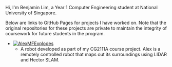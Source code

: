 Hi, I'm Benjamin Lim, a Year 1 Computer Engineering student at National University of Singapore. 

Below are links to GitHub Pages for projects I have worked on. Note that the original repositories for these projects are private to maintain the integrity of coursework for future students in the program.

- [![AlexMFExplodes](https://img.shields.io/badge/GitHub%20Pages-AlexMFExplodes-blue?style=for-the-badge)](https://yakultbottle.github.io/CG2111A-AlexMFExplodes/)
  - A robot developed as part of my CG2111A course project. Alex is a remotely controlled robot that maps out its surroundings using LIDAR and Hector SLAM. 
